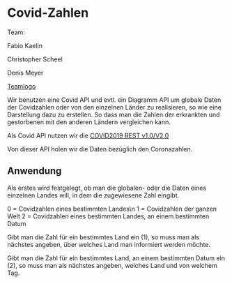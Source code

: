 # Covid-Zahlen

Team: </p>
Fabio Kaelin </p>
Christopher Scheel </p>
Denis Meyer

[Teamlogo](https://github.com/fchaelin/Covid-Zahlen/blob/main/Screenshot%202021-10-19%20101009.png)

Wir benutzen eine Covid API und evtl. ein Diagramm API um globale Daten der Covidzahlen oder von den einzelnen Länder zu realisieren, so wie eine Darstellung dazu zu erstellen.
So dass man die Zahlen der erkrankten und gestorbenen mit den anderen Ländern vergleichen kann.

Als Covid API nutzen wir die [COVID2019 REST v1.0/V2.0](https://www.programmableweb.com/api/covid2019-rest-api-v10) </p>
Von dieser API holen wir die Daten bezüglich den Coronazahlen.

## Anwendung

Als erstes wird festgelegt, ob man die globalen- oder die Daten eines einzelnen Landes will, in dem die zugewiesene Zahl eingibt.

0 = Covidzahlen eines bestimmten Landes\n
1 = Covidzahlen der ganzen Welt
2 = Covidzahlen eines bestimmten Landes, an einem bestimmten Datum

Gibt man die Zahl für ein bestimmtes Land ein (1), so muss man als nächstes angeben, über welches Land man informiert werden möchte.

Gibt man die Zahl für ein bestimmtes Land, an einem bestimmten Datum ein (2), so muss man als nächstes angeben, welches Land und von welchem Tag.
